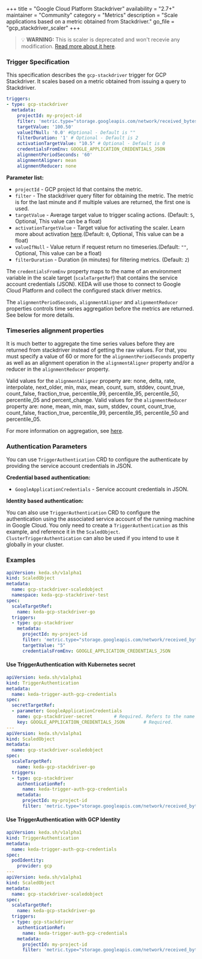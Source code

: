 +++
title = "Google Cloud Platform Stackdriver"
availability = "2.7+"
maintainer = "Community"
category = "Metrics"
description = "Scale applications based on a metric obtained from Stackdriver."
go_file = "gcp_stackdriver_scaler"
+++

> 💡 **WARNING:** This is scaler is deprecated and won't recevie any modification. [Read more about it here](../../../blog/2025-08-15-gcp-deprecations.md).

### Trigger Specification

This specification describes the `gcp-stackdriver` trigger for GCP Stackdriver. It scales based on a metric obtained from issuing a query to Stackdriver.

```yaml
triggers:
- type: gcp-stackdriver
  metadata:
    projectId: my-project-id
    filter: 'metric.type="storage.googleapis.com/network/received_bytes_count" AND resource.type="gcs_bucket" AND metric.label.method="WriteObject" AND resource.label.bucket_name="my-gcp-bucket"'
    targetValue: '100.50'
    valueIfNull: '0.0' #Optional - Default is ""
    filterDuration: '1' # Optional - Default is 2
    activationTargetValue: "10.5" # Optional - Default is 0
    credentialsFromEnv: GOOGLE_APPLICATION_CREDENTIALS_JSON
    alignmentPeriodSeconds: '60'
    alignmentAligner: mean
    alignmentReducer: none
```

**Parameter list:**

- `projectId` - GCP project Id that contains the metric.
- `filter` - The stackdriver query filter for obtaining the metric. The metric is for the last minute and if multiple values are returned, the first one is used.
- `targetValue` - Average target value to trigger scaling actions. (Default: `5`, Optional, This value can be a float)
- `activationTargetValue` - Target value for activating the scaler. Learn more about activation [here](./../concepts/scaling-deployments.md#activating-and-scaling-thresholds).(Default: `0`, Optional, This value can be a float)
- `valueIfNull` - Value return if request return no timeseries.(Default: `""`, Optional, This value can be a float)
- `filterDuration` - Duration (in minutes) for filtering metrics. (Default: `2`)

The `credentialsFromEnv` property maps to the name of an environment variable in the scale target (`scaleTargetRef`) that contains the service account credentials (JSON). KEDA will use those to connect to Google Cloud Platform and collect the configured stack driver metrics.

The `alignmentPeriodSeconds`, `alignmentAligner` and `alignmentReducer` properties controls time series aggregation before the metrics are returned. See below for more details.

### Timeseries alignment properties
It is much better to aggregate the time series values before they are returned from stackdriver instead of getting the raw values.
For that, you must specify a value of 60 or more for the `alignmentPeriodSeconds` property as well as an alignment operation in the `alignmentAligner` property and/or a reducer in the `alignmentReducer` property.

Valid values for the `alignmentAligner` property are: none, delta, rate, interpolate, next_older, min, max, mean, count, sum, stddev, count_true, count_false, fraction_true, percentile_99, percentile_95, percentile_50, percentile_05 and percent_change.
Valid values for the `alignmentReducer` property are: none, mean, min, max, sum, stddev, count, count_true, count_false, fraction_true, percentile_99, percentile_95, percentile_50 and percentile_05.

For more information on aggregation, see [here](https://cloud.google.com/monitoring/api/v3/aggregation#aggr-intro).

### Authentication Parameters
You can use `TriggerAuthentication` CRD to configure the authenticate by providing the service account credentials in JSON.

**Credential based authentication:**

- `GoogleApplicationCredentials` - Service account credentials in JSON.

**Identity based authentication:**

You can also use `TriggerAuthentication` CRD to configure the authentication using the associated service account of the running machine in Google Cloud. You only need to create a `TriggerAuthentication` as this example, and reference it in the `ScaledObject`. `ClusterTriggerAuthentication` can also be used if you intend to use it globally in your cluster.

### Examples

```yaml
apiVersion: keda.sh/v1alpha1
kind: ScaledObject
metadata:
  name: gcp-stackdriver-scaledobject
  namespace: keda-gcp-stackdriver-test
spec:
  scaleTargetRef:
    name: keda-gcp-stackdriver-go
  triggers:
  - type: gcp-stackdriver
    metadata:
      projectId: my-project-id
      filter: 'metric.type="storage.googleapis.com/network/received_bytes_count" AND resource.type="gcs_bucket" AND metric.label.method="WriteObject" AND resource.label.bucket_name="my-gcp-bucket"'
      targetValue: "5"
      credentialsFromEnv: GOOGLE_APPLICATION_CREDENTIALS_JSON
```

#### Use TriggerAuthentication with Kubernetes secret

```yaml
apiVersion: keda.sh/v1alpha1
kind: TriggerAuthentication
metadata:
  name: keda-trigger-auth-gcp-credentials
spec:
  secretTargetRef:
  - parameter: GoogleApplicationCredentials
    name: gcp-stackdriver-secret        # Required. Refers to the name of the secret
    key: GOOGLE_APPLICATION_CREDENTIALS_JSON       # Required.
---
apiVersion: keda.sh/v1alpha1
kind: ScaledObject
metadata:
  name: gcp-stackdriver-scaledobject
spec:
  scaleTargetRef:
    name: keda-gcp-stackdriver-go
  triggers:
  - type: gcp-stackdriver
    authenticationRef:
      name: keda-trigger-auth-gcp-credentials
    metadata:
      projectId: my-project-id
      filter: 'metric.type="storage.googleapis.com/network/received_bytes_count" AND resource.type="gcs_bucket" AND metric.label.method="WriteObject" AND resource.label.bucket_name="my-gcp-bucket"'
```

#### Use TriggerAuthentication with GCP Identity

```yaml
apiVersion: keda.sh/v1alpha1
kind: TriggerAuthentication
metadata:
  name: keda-trigger-auth-gcp-credentials
spec:
  podIdentity:
    provider: gcp
---
apiVersion: keda.sh/v1alpha1
kind: ScaledObject
metadata:
  name: gcp-stackdriver-scaledobject
spec:
  scaleTargetRef:
    name: keda-gcp-stackdriver-go
  triggers:
  - type: gcp-stackdriver
    authenticationRef:
      name: keda-trigger-auth-gcp-credentials
    metadata:
      projectId: my-project-id
      filter: 'metric.type="storage.googleapis.com/network/received_bytes_count" AND resource.type="gcs_bucket" AND metric.label.method="WriteObject" AND resource.label.bucket_name="my-gcp-bucket"'
```
